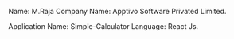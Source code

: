 Name: M.Raja
Company Name: Apptivo Software Privated Limited.

Application Name: Simple-Calculator
Language: React Js.